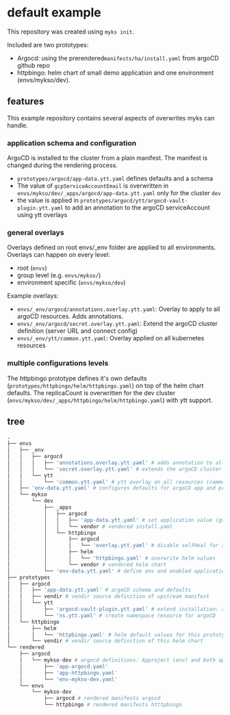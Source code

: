 # default example

This repository was created using `myks init`.

Included are two prototypes:
- Argocd: using  the prerendered`manifests/ha/install.yaml` from argoCD github repo
- httpbingo: helm chart of small demo application
and one environment (envs/mykso/dev).

## features

This example repository contains several aspects of overwrites myks can handle.

### application schema and configuration

ArgoCD is installed to the cluster from a plain manifest. The manifest is changed during the rendering process.

- `prototypes/argocd/app-data.ytt.yaml` defines defaults and a schema
- The value of `gcpServiceAccountEmail` is overwritten in `envs/mykso/dev/_apps/argocd/app-data.ytt.yaml` only for the cluster `dev`
- the value is applied in `prototypes/argocd/ytt/argocd-vault-plugin.ytt.yaml` to add an annotation to the argoCD serviceAccount using ytt overlays

### general overlays

Overlays defined on root envs/_env folder are applied to all environments.
Overlays can happen on every level:
- root (`envs`)
- group level (e.g. `envs/mykso/`)
- environment specific (`envs/mykso/dev`)

Example overlays:
- `envs/_env/argocd/annotations.overlay.ytt.yaml`: Overlay to apply to all argoCD resources. Adds annotations.
- `envs/_env/argocd/secret.overlay.ytt.yaml`: Extend the argoCD cluster definition (server URL and connect config)
- `envs/_env/ytt/common.ytt.yaml`: Overlay applied on all kubernetes resources

### multiple configurations levels

The httpbingo prototype defines it's own defaults (`prototypes/httpbingo/helm/httpbingo.yaml`) on top of the helm chart defaults.
The replicaCount is overwritten for the dev cluster (`envs/mykso/dev/_apps/httpbingo/helm/httpbingo.yaml`) with ytt support.

## tree

```python
.
├── envs
│   ├── _env
│   │   ├── argocd
│   │   │   ├── 'annotations.overlay.ytt.yaml' # adds annotation to all argo resources (rendered/argocd/**) using ytt
│   │   │   └── 'secret.overlay.ytt.yaml' # extends the argoCD cluster secret
│   │   └── ytt
│   │       └── 'common.ytt.yaml' # ytt overlay on all resources (common labels)
│   ├── 'env-data.ytt.yaml' # configures defaults for argoCD app and project
│   └── mykso
│       └── dev
│           ├── _apps
│           │   ├── argocd
│           │   │   ├── 'app-data.ytt.yaml' # set application value (gcp_sa) which is used in argocd-vault-plugin.ytt.yaml
│           │   │   └── vendor # vendored install.yaml
│           │   └── httpbingo
│           │       ├── argocd
│           │       │   └── 'overlay.ytt.yaml' # disable selfHeal for argoApp
│           │       ├── helm
│           │       │   └── 'httpbingo.yaml' # overwrite helm values
│           │       └── vendor # vendored helm chart
│           └── 'env-data.ytt.yaml' # define env and enabled applications
├── prototypes
│   ├── argocd
│   │   ├── 'app-data.ytt.yaml' # argoCD schema and defaults
│   │   ├── vendir # vendir source definition of upstream manifest
│   │   └── ytt
│   │       ├── 'argocd-vault-plugin.ytt.yaml' # extend installation: add annotation and enable vault plugin
│   │       └── 'ns.ytt.yaml' # create namespace resource for argoCD
│   └── httpbingo
│       ├── helm
│       │   └── 'httpbingo.yaml' # helm default values for this prototype
│       └── vendir # vendir source definition of this helm chart
└── rendered
    ├── argocd
    │   └── mykso-dev # argocd definitions: Approject (env) and both applications
    │       ├── 'app-argocd.yaml'
    │       ├── 'app-httpbingo.yaml'
    │       └── 'env-mykso-dev.yaml'
    └── envs
        └── mykso-dev
            ├── argocd # rendered manifests argocd
            └── httpbingo # rendered manifests htttpbingo
```